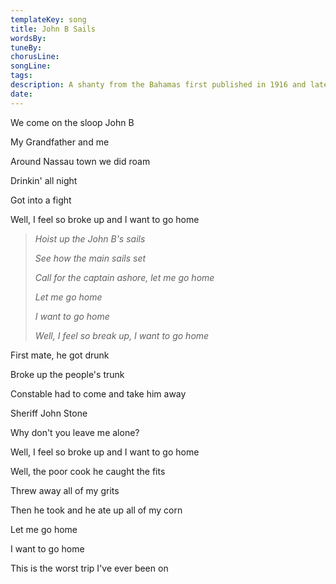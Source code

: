 ```yaml
---
templateKey: song
title: John B Sails  
wordsBy:
tuneBy:
chorusLine:
songLine:
tags:
description: A shanty from the Bahamas first published in 1916 and later made famous by the Beach Boys. It is sung as a club anthem by FC United of Manchester.
date:
---
```

We come on the sloop John B

My Grandfather and me

Around Nassau town we did roam

Drinkin\' all night

Got into a fight

Well, I feel so broke up and I want to go home

> *Hoist up the John B\'s sails*
>
> *See how the main sails set*
>
> *Call for the captain ashore, let me go home*
>
> *Let me go home*
>
> *I want to go home*
>
> *Well, I feel so break up, I want to go home*

First mate, he got drunk

Broke up the people\'s trunk

Constable had to come and take him away

Sheriff John Stone

Why don\'t you leave me alone?

Well, I feel so broke up and I want to go home

Well, the poor cook he caught the fits

Threw away all of my grits

Then he took and he ate up all of my corn

Let me go home

I want to go home

This is the worst trip I\'ve ever been on

